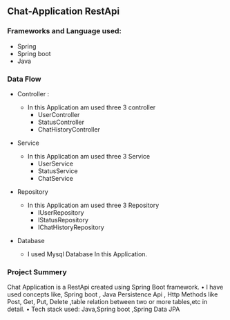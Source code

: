 ## Chat-Application RestApi
### Frameworks and Language used:
* Spring
* Spring boot
* Java

### Data Flow
* Controller : 
  * In this Application am used three 3 controller
    * UserController
    * StatusController
    * ChatHistoryController
  
* Service
  * In this Application am used three 3 Service
    * UserService
    * StatusService
    * ChatService
 
* Repository
  * In this Application am used three 3 Repository
    * IUserRepository
    * IStatusRepository
    * IChatHistoryRepository
  
* Database
  * I used Mysql Database In this Application.


### Project Summery

Chat Application is a RestApi created using Spring Boot framework.
• I have used concepts like, Spring boot , Java Persistence Api , Http Methods like Post, Get, Put, Delete ,table relation
between two or more tables,etc in detail.
• Tech stack used: Java,Spring boot ,Spring Data JPA
